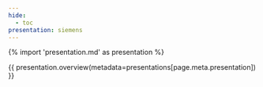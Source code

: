 ```yaml
---
hide:
  - toc
presentation: siemens
---
```


{% import 'presentation.md' as presentation %}

{{ presentation.overview(metadata=presentations[page.meta.presentation]) }}

